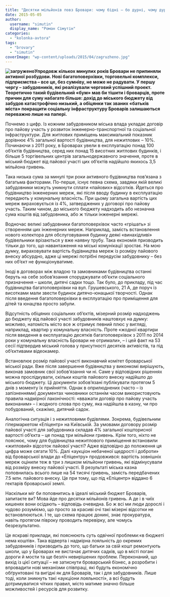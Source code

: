 ```yaml
---
title: "Десятки мільйонів повз Бровари: чому бідні – бо дурні, чому дурні – бо бідні. Дубль 2"
date: 2015-05-05
author: 
  username: "simutin"
  display_name: "Роман Сімутін"
categories: 
  - "kolonka-avtora"
tags: 
  - "brovary"
  - "simutin"
coverImage: "wp-content/uploads/2015/04/zagruzheno.jpg"
---
```


**![загружено](https://mpz.brovary.org/wp-content/uploads/2015/04/zagruzheno.jpg)Упродовж кількох минулих років Бровари не припиняли активної розбудови. Нові багатоповерхівки, торговельні комплекси, підприємства – все це, без сумніву, не може не радувати. У першу чергу – забудовників, які реалізували черговий успішний проект. Теоретично такий будівельний «бум» мав би тішити і броварців, проте причин для суму набагато більше: дохід до міського бюджету від забудов катастрофічно низький, а обіцянки так званих «батьків міста» покращити соціальну інфраструктуру Броварів залишаються переважно лише на папері.**

Почнемо з цифр. Із кожним забудовником міська влада укладає договір про пайову участь у розвиток інженерно-транспортної та соціальної інфраструктури. Для житлових приміщень максимальний показник дорівнює 4% загальної вартості будівництва, для нежитлових – 10%. Починаючи з 2011 року, в Броварах увели в експлуатацію понад 100 об’єктів будівництва, серед них понад 15 висотних житлових будинків, і більше 5 торгівельних центрів загальнодержавного значення, проте в міський бюджет від пайової участі цих об’єктів надійшло якихось 3,5 мільйона гривень.

Така низька сума за минулі три роки активного будівництва пов’язана з багатьма факторами. По-перше, існує певна схема, завдяки якій великі забудовники можуть уникнути сплати «пайових» відсотків. Йдеться про будівництво інженерних мереж, які після вводу будинку в експлуатацію передають у комунальну власність. При цьому загальна вартість цих мереж вираховується із 4%, затверджених у договорі про пайову участь. Таким чином, до міського бюджету надходить або незначна сума коштів від забудовника, або ж тільки інженерні мережі.

Водночас великі забудовники багатоповерхівок часто «грішать» зі створенням цих інженерних мереж. Наприклад, замість встановлення нового колектора для обслуговування будинку деякі «винахідливі» будівельники врізаються у вже наявну трубу. Така економія призводить тільки до того, що навантаження на міські комунікації зростає. На мою думку, вираховувати вартість будівництва мереж із розміру пайового внеску абсурдно, адже ці мережі потрібні передусім забудовнику – без них об’єкт не функціонуватиме.

Іноді в договорах між владою та замовниками будівництва останні беруть на себе зобов’язання споруджувати об’єкти соціального призначення – школи, дитячі садки тощо. Так було, до прикладу, під час будівництва багатоповерхівки на вул. Грушевського, 21 А, де поруч із висотками мали звести будинок дитячо-юнацької творчості. Однак після введення багатоповерхівки в експлуатацію про приміщення для дітей та юнацтва просто забули.

Відсутність обіцяних соціальних об’єктів, мізерний розмір надходжень до бюджету від пайової участі забудовників наштовхує на думку: можливо, натомість місто все ж отримує певний плюс у вигляді, наприклад, квартир у комунальну власність. Проте «жодної квартири після введення в експлуатацію десятків багатоповерхівок з 2011 по 2014 роки у комунальну власність Бровари не отримали», – і цей факт на 53 сесії підтвердив міський голова у присутності десятків активістів, та під об’єктивами відеокамер.

Встановлює розмір пайової участі виконавчий комітет броварської міської ради. Вже після завершення будівництва у виконкомі вирішують, виконав замовник свої зобов’язання чи ні. Саме у відповідних рішеннях можна прослідкувати, скільки коштів пайового внеску надійшло до міського бюджету. Ці документи зобов’язані публікувати протягом 5 днів з моменту їх прийняття. Однак в оприлюднених (часто – із запізненнями) документах чиновники останнім часом використовують правила надмірної лаконічності: «вважати договір про пайову участь виконаним» – і жодного слова про суму, яка надійшла в казну, чи про побудований, скажімо, дитячий садок.

Аналогічна ситуація і з нежитловими будівлями. Зокрема, будівельним гіпермаркетом «Епіцентр» на Київській. За умовами договору розмір пайової участі для забудовника складав 4% загальної кошторисної вартості об’єкта – це понад три мільйони гривень. Крім того, ніхто не пояснює, чому для будівництва нежитлового приміщення встановили «житловий» відсоток пайової участі? Адже відповідно до положення ця цифра може сягати 10%. Далі «аукціон небаченої щедрості і доброти» від броварської влади до «Епіцентру» продовжився: вартість зовнішніх мереж оцінили теж в три з лишком мільйони гривень, які відмінусували від розміру внеску пайової участі. В результаті міська казна поповнилась всього лише на 54 тисячі гривень, замість передбачених 7.5 млн. пайового внеску. Це при тому, що під «Епіцентр» віддано 6 гектарів броварської землі.

Наскільки міг би поповнитись в ідеалі міський бюджет Броварів, запитаєте ви? Мова йде про десятки мільйонів гривень. А де і в чиїх кишенях вони осідають – відповідь очевидна. Бо ж всі ми люди дорослі і чудово розуміємо, що просто за красиві очі такі мізерні відсотки не встановлюються. І те, що схема працює донині, знає прокуратура, навіть протягом півроку проводить перевірку, але чомусь безрезультатно.

Це яскраві приклади, які пояснюють суть одвічної проблеми:«в бюджеті нема коштів». Така відверта і надмірна лояльність до окремих забудовників і призводить до того, що батьки за свій кошт ремонтують школи, що у Броварах не вистачає дитячих садків, що в місті погані дороги й мости та ще безліч невирішених проблем. Переконаний, що вихід із цієї ситуації – не затиснути броварський бізнес, а розробити і впровадити нові механізми співпраці, які будуть економічно обґрунтовані та вигідні як для Броварів, так і для забудовників. Лише тоді, коли зникнуть такі «аукціони лояльності», а всі будуть дотримуватися чітких правил, місто матиме значно більше можливостей і ресурсів для розвитку.
